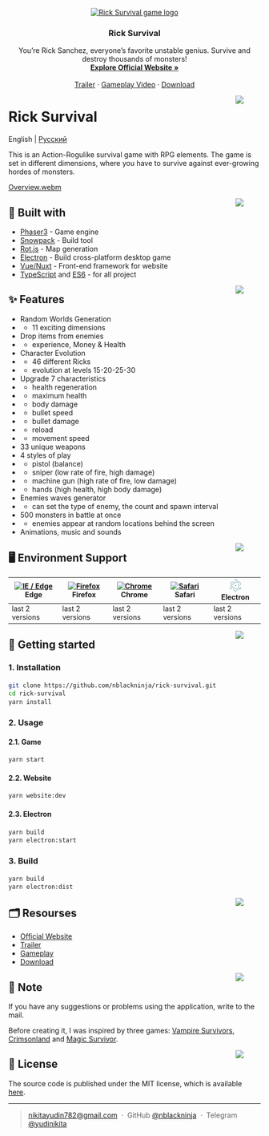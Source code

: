 <p align="center">
  <a href="https://getbootstrap.com/">
    <img src="https://user-images.githubusercontent.com/36636599/178037848-47ab3779-32a6-456f-9a00-e1d24c563608.png" alt="Rick Survival game logo" width="300">
  </a>
</p>

<h3 align="center">Rick Survival</h3>

<p align="center">
  You’re Rick Sanchez, everyone’s favorite unstable genius. Survive and destroy thousands of monsters!
  <br>
  <a href="https://rick-survival.com"><strong>Explore Official Website »</strong></a>
  <br>
  <br>
  <a href="https://www.youtube.com/watch?v=fFbHJQXk_qM">Trailer</a>
  ·
  <a href="https://www.youtube.com/watch?v=ZKgzCRgkzhs">Gameplay Video</a>
  ·
  <a href="https://rick-survival.com">Download</a>
</p>

<img align='right' src="https://user-images.githubusercontent.com/36636599/178049123-edb92253-aeef-4f41-be85-a99fec02ce1f.gif" width="50">

# Rick Survival

English | [Русский](README-ru.md)

This is an Action-Rogulike survival game with RPG elements. The game is set in different dimensions, where you have to survive against ever-growing hordes of monsters.

[Overview.webm](https://user-images.githubusercontent.com/36636599/178049779-5734445b-59e2-4fc5-944a-7a16fa675263.webm)

<img align='right' src="https://user-images.githubusercontent.com/36636599/178054079-795a9922-bc20-489d-ae5e-eb9df319569f.gif" width="50">

## 🔨 Built with
- [Phaser3](https://github.com/photonstorm/phaser) - Game engine
- [Snowpack](https://github.com/FredKSchott/snowpack) - Build tool
- [Rot.js](https://github.com/ondras/rot.js) - Map generation
- [Electron](https://github.com/electron/electron) - Build cross-platform desktop game
- [Vue/Nuxt](https://github.com/nuxt/framework) - Front-end framework for website
- [TypeScript](https://github.com/microsoft/TypeScript) and [ES6](https://github.com/eslint/eslint) - for all project

<img align='right' src="https://user-images.githubusercontent.com/36636599/178054752-b5d20d68-167f-4e1b-88c0-e6472d9d296f.gif" width="50">

## ✨ Features
- Random Worlds Generation
- - 11 exciting dimensions
- Drop items from enemies
- - experience, Money & Health
- Character Evolution
- - 46 different Ricks
- - evolution at levels 15-20-25-30
- Upgrade 7 characteristics
- - health regeneration
- - maximum health
- - body damage
- - bullet speed
- - bullet damage
- - reload
- - movement speed
- 33 unique weapons
- 4 styles of play
- - pistol (balance)
- - sniper (low rate of fire, high damage)
- - machine gun (high rate of fire, low damage)
- - hands (high health, high body damage)
- Enemies waves generator
- - can set the type of enemy, the count and spawn interval
- 500 monsters in battle at once
- - enemies appear at random locations behind the screen
- Animations, music and sounds

<img align='right' src="https://user-images.githubusercontent.com/36636599/178058461-d269af7f-7a38-4f8d-b8cd-9340589ef545.gif" width="50">

## 🖥 Environment Support

| [<img src="https://raw.githubusercontent.com/alrra/browser-logos/master/src/edge/edge_48x48.png" alt="IE / Edge" width="24px" height="24px" />](http://godban.github.io/browsers-support-badges/)<br>Edge | [<img src="https://raw.githubusercontent.com/alrra/browser-logos/master/src/firefox/firefox_48x48.png" alt="Firefox" width="24px" height="24px" />](http://godban.github.io/browsers-support-badges/)<br>Firefox | [<img src="https://raw.githubusercontent.com/alrra/browser-logos/master/src/chrome/chrome_48x48.png" alt="Chrome" width="24px" height="24px" />](http://godban.github.io/browsers-support-badges/)<br>Chrome | [<img src="https://raw.githubusercontent.com/alrra/browser-logos/master/src/safari/safari_48x48.png" alt="Safari" width="24px" height="24px" />](http://godban.github.io/browsers-support-badges/)<br>Safari | [<img src="https://raw.githubusercontent.com/alrra/browser-logos/master/src/electron/electron_48x48.png" alt="Electron" width="24px" height="24px" />](http://godban.github.io/browsers-support-badges/)<br>Electron |
| --- | --- | --- | --- | --- |
| last 2 versions | last 2 versions | last 2 versions | last 2 versions | last 2 versions |

<img align='right' src="https://user-images.githubusercontent.com/36636599/178062917-d250b650-195c-4dee-a5bc-220f85d47b35.gif" width="50">

## 📝 Getting started

### 1. Installation

```bash
git clone https://github.com/nblackninja/rick-survival.git
cd rick-survival
yarn install
```

### 2. Usage

#### 2.1. Game

```bash
yarn start
```

#### 2.2. Website

```bash
yarn website:dev
```

#### 2.3. Electron

```bash
yarn build
yarn electron:start
```

### 3. Build

```bash
yarn build
yarn electron:dist
```

<img align='right' src="https://user-images.githubusercontent.com/36636599/178063027-ce2f4cc0-3322-43fe-aa46-5ecf0d570cf1.gif" width="50">

## 🗂 Resourses
- [Official Website](https://www.youtube.com/watch?v=fFbHJQXk_qM)
- [Trailer](https://www.youtube.com/watch?v=fFbHJQXk_qM)
- [Gameplay](https://www.youtube.com/watch?v=ZKgzCRgkzhs)
- [Download]()

<img align='right' src="https://user-images.githubusercontent.com/36636599/178062377-7e547aa2-1566-4b1b-869e-54d8e9bdec98.gif" width="50">

## 💬 Note

If you have any suggestions or problems using the application, write to the
mail.

Before creating it, I was inspired by three games: [Vampire Survivors](https://store.steampowered.com/app/1794680/Vampire_Survivors/), [Crimsonland](https://store.steampowered.com/app/262830/Crimsonland) and [Magic Survivor](https://play.google.com/store/apps/details?id=com.vkslrzm.Zombie).

<img align='right' src="https://user-images.githubusercontent.com/36636599/178062261-638e3d64-d90e-4442-86ab-5bc5b83d1839.gif" width="50">

## 🔐 License

The source code is published under the MIT license, which is available [here](LICENSE).

---

> nikitayudin782@gmail.com &nbsp;&middot;&nbsp;
> GitHub [@nblackninja](https://github.com/с) &nbsp;&middot;&nbsp;
> Telegram [@yudinikita](https://t.me/yudinikita)
